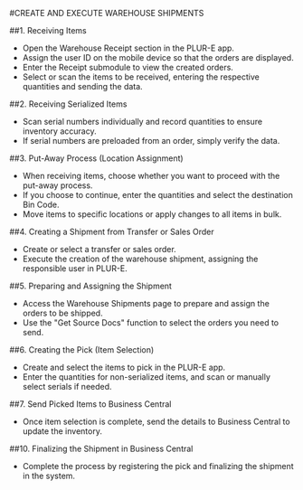 #CREATE AND EXECUTE WAREHOUSE SHIPMENTS

##1. Receiving Items
   - Open the Warehouse Receipt section in the PLUR-E app.
   - Assign the user ID on the mobile device so that the orders are displayed.
   - Enter the Receipt submodule to view the created orders.
   - Select or scan the items to be received, entering the respective quantities and sending the data.

##2. Receiving Serialized Items
   - Scan serial numbers individually and record quantities to ensure inventory accuracy.
   - If serial numbers are preloaded from an order, simply verify the data.

##3. Put-Away Process (Location Assignment)
   - When receiving items, choose whether you want to proceed with the put-away process.
   - If you choose to continue, enter the quantities and select the destination Bin Code.
   - Move items to specific locations or apply changes to all items in bulk.

##4. Creating a Shipment from Transfer or Sales Order
   - Create or select a transfer or sales order.
   - Execute the creation of the warehouse shipment, assigning the responsible user in PLUR-E.

##5. Preparing and Assigning the Shipment
   - Access the Warehouse Shipments page to prepare and assign the orders to be shipped.
   - Use the "Get Source Docs" function to select the orders you need to send.

##6. Creating the Pick (Item Selection)
   - Create and select the items to pick in the PLUR-E app.
   - Enter the quantities for non-serialized items, and scan or manually select serials if needed.

##7. Send Picked Items to Business Central
   - Once item selection is complete, send the details to Business Central to update the inventory.


##10. Finalizing the Shipment in Business Central
   - Complete the process by registering the pick and finalizing the shipment in the system.
